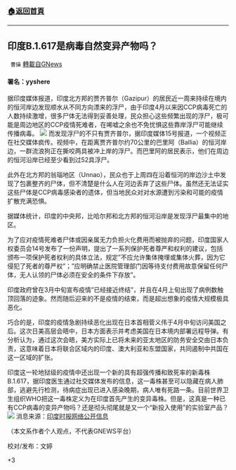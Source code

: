 ###  [:house:返回首頁](https://github.com/ourhimalayas/txt)
---

## 印度B.1.617是病毒自然变异产物吗？
` 曹操` [轉載自GNews](https://gnews.org/zh-hans/1244678/)

#### 署名：yyshere

据印度媒体报道，印度北方邦的贾齐普尔（Gazipur）的居民近一周来持续在境内的恒河岸边发现顺水从不同方向漂来的浮尸，由于印度4月以来因CCP病毒死亡的人数持续激增，很多尸体无法得到妥善处理，民众担心这些频繁出现的浮尸，极可能是周边地区的CCP疫情死难者，在唏嘘之余也不免忧惧这些靠岸浮尸可能继续传播病毒。
![]()![](https://gnews-media-offload.s3.amazonaws.com/wp-content/uploads/2021/05/15063802/9e947ab005d8b0b4433fed55165070af.jpg)
而发现浮尸的不只有贾齐普尔，据印度媒体15号报道，一个视频正在社交媒体疯传。视频中，在距离贾齐普尔约70公里的巴里阿（Ballia）的恒河岸边，一群流浪狗正在撕咬两具被冲上岸的浮尸。而巴里阿的居民表示，他们在周边的恒河沿岸已经至少看到过52具浮尸。

此外在北方邦的翁瑙地区（Unnao），民众也于上周四在沿着恒河的岸边沙土中发现了包裹整齐的尸体，但不清楚是什么人在河边丢弃了这些尸体。虽然还无法证实这些尸体是CCP病毒感染者的遗体，但当地民众对对水源遭到污染和可能的疫情扩散充满恐惧。

据媒体统计，印度的中央邦，比哈尔邦和北方邦的恒河沿岸是发现浮尸最集中的地区。

为了应对疫情死难者尸体或因亲属无力负担火化费用而被抛弃的问题，印度国家人权委员会14号发布了一份声明，提出了一系列保护死者尊严和权利的建议，包括颁布一项保护死者权利的具体立法，规定”不应允许集体掩埋或集体火葬，因为它侵犯了死者的尊严权”；”应明确禁止医院管理部门因等待支付费用故意保留任何尸体，无人认领的尸体必须在安全的条件下存放”。

印度政府曾在3月中旬宣布疫情”已经接近终结”，并且在4月上旬出现了病例数触顶回落的迹象。然而随后迎来的不是疫情的结束，而是超出想象的疫情大规模极具恶化。

巧合的是，印度的疫情急剧持续恶化出现在日本首相菅义伟于4月中旬访问美国之后。这次日美高层会晤中，日本方面表示并考虑美国在日本境内部署远程导弹。有分析认为，通过这次会晤，美方实际上已将未来的亚太地区的防务安全交由日本负责，这意味着日本将联合区域内的印度、澳大利亚和东盟国家，共同遏制中共国在这一区域的扩张。

印度这一轮地狱级的疫情中还出现一个新的具有超强传播和致死率的新毒株B.1.617，据印度医生通过社交媒体发布的信息，这一毒株甚至可以隐藏在病人肺部，逃避先行检测，待病症出现已进入感染晚期，病人唯有死路一条。目前世界卫生组织WHO把这一毒株定义为在印度首先产生的变异毒株。但是，这真是一种已有CCP病毒的变异产物吗？还是彻头彻尾就是又一个“新投入使用”的实验室产品？
![]()![](https://gnews-media-offload.s3.amazonaws.com/wp-content/uploads/2021/05/15063939/%E6%8D%95%E8%8E%B7-24.gif)
消息来源：[印度时报](http://印度时报)[网络公开信息](http://网络公开信息)

（本文系作者个人观点，不代表GNEWS平台）

校对/发布：文婷

+3
